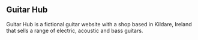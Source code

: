 ## Guitar Hub

Guitar Hub is a fictional guitar website with a shop based in Kildare, Ireland that sells a range of electric, acoustic and bass guitars. 
